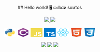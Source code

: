 <div align = "center"> 
  ## Hello world!   🖥 ωιllιαи ѕαиτοѕ
</div>

<br>

<div align = "center">
  <a href="https://github.com/wos83/">
    <img height="180em" src="https://github-readme-stats.vercel.app/api?username=wos83&show_icons=true&theme=tokyonight&include_all_commits=true&count_private=true&show=reviews,discussions_started,discussions_answered,prs_merged,prs_merged_percentage"/>
  </a>
  <a href="https://github.com/wos83/">  
    <img height="180em" src="https://github-readme-stats.vercel.app/api/top-langs/?username=wos83&layout=compact&langs_count=99&theme=tokyonight"/>
  </a>
</div>

<br>

<div align = "center">
  <img align="center" alt="wos83-Python" height="30" width="40" src="https://github.com/devicons/devicon/blob/master/icons/python/python-original.svg">
  <img align="center" alt="wos83-Csharp" height="30" width="40" src="https://raw.githubusercontent.com/devicons/devicon/master/icons/csharp/csharp-original.svg">
  <img align="center" alt="wos83-Js" height="30" width="40" src="https://raw.githubusercontent.com/devicons/devicon/master/icons/javascript/javascript-plain.svg">
  <img align="center" alt="wos83-Ts" height="30" width="40" src="https://raw.githubusercontent.com/devicons/devicon/master/icons/typescript/typescript-plain.svg">
  <img align="center" alt="wos83-React" height="30" width="40" src="https://raw.githubusercontent.com/devicons/devicon/master/icons/react/react-original.svg">
  <img align="center" alt="wos83-HTML" height="30" width="40" src="https://raw.githubusercontent.com/devicons/devicon/master/icons/html5/html5-original.svg">
  <img align="center" alt="wos83-CSS" height="30" width="40" src="https://raw.githubusercontent.com/devicons/devicon/master/icons/css3/css3-original.svg">
</div>

<br>

<div align = "center">
  <a href = "mailto:willian.santos.1983@gmail.com"><img src="https://img.shields.io/badge/Gmail-D14836?style=for-the-badge&logo=gmail&logoColor=white" target="_blank"></a>
  <a href="https://www.linkedin.com/in/WillianSantos/" target="_blank"><img src="https://img.shields.io/badge/-LinkedIn-%230077B5?style=for-the-badge&logo=linkedin&logoColor=white" target="_blank"></a>  
  <a href="https://instagram.com/WillianSantos__/" target="_blank"><img src="https://img.shields.io/badge/Instagram-E4405F?style=for-the-badge&logo=instagram&logoColor=white" target="_blank"></a>
</div>

</p>

